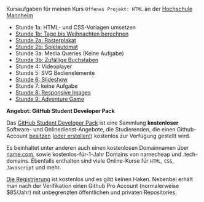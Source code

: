 Kursaufgaben für meinen Kurs `Offenes Projekt: HTML` an der [Hochschule Mannheim](http://www.gestaltung.hs-mannheim.de)

- Stunde 1a: HTML- und CSS-Vorlagen umsetzen
- [Stunde 1b: Tage bis Weihnachten berechnen](uebung_01b.md)
- [Stunde 2a: Rasterplakat](uebung_02a.md)
- [Stunde 2b: Spielautomat](uebung_02b.md)
- Stunde 3a: Media Queries (Keine Aufgabe)
- [Stunde 3b: Zufällige Buchstaben](uebung_03b.md)
- Stunde 4: Videoplayer
- Stunde 5: SVG Bedienelemente
- [Stunde 6: Slideshow](uebung_06.md)
- Stunde 7: keine Aufgabe
- [Stunde 8: Responsive Images](uebung_08.md)
- [Stunde 9: Adventure Game](uebung_09.md)


**Angebot: GitHub Student Developer Pack**

Das [GitHub Student Developer Pack](https://education.github.com/pack) ist eine Sammlung **kostenloser** Software- und Onlinedienst-Angebote, die Studierenden, die einen Github-Account [besitzen](https://education.github.com/benefits) ([oder erstellen!](https://github.com/join)) kostenlos zur Verfügung gestellt wird.

Es beinhaltet unter anderen auch einen kostenlosen Domainnamen über [name.com](https://name.com/), sowie kostenlos-für-1-Jahr Domains von namecheap und .tech-domains. Ebenfalls enthalten sind viele Online-Kurse für `HTML`, `CSS`, `Javascript` und mehr.

[Die Registrierung](https://education.github.com/pack) ist kostenlos und es gibt keinen Haken. Nebenbei erhält man nach der Verifikation einen Github Pro Account (normalerweise $85/Jahr) mit unbegrenzten öffentlichen und privaten Repositories.
